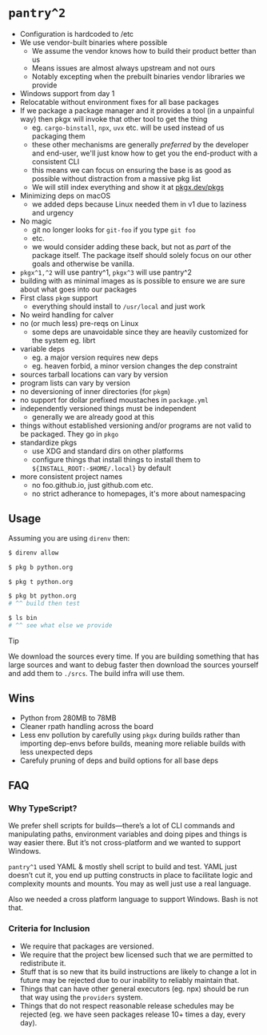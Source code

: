 # `pantry^2`

- Configuration is hardcoded to /etc
- We use vendor-built binaries where possible
  - We assume the vendor knows how to build their product better than us
  - Means issues are almost always upstream and not ours
  - Notably excepting when the prebuilt binaries vendor libraries we provide
- Windows support from day 1
- Relocatable without environment fixes for all base packages
- If we package a package manager and it provides a tool (in a unpainful way)
  then pkgx will invoke that other tool to get the thing
  - eg. `cargo-binstall`, `npx`, `uvx` etc. will be used instead of us
    packaging them
  - these other mechanisms are generally _preferred_ by the developer and
    end-user, we'll just know how to get you the end-product with a consistent
    CLI
  - this means we can focus on ensuring the base is as good as possible
    without distraction from a massive pkg list
  - We will still index everything and show it at [pkgx.dev/pkgs]
- Minimizing deps on macOS
  - we added deps because Linux needed them in v1 due to laziness and urgency
- No magic
  - git no longer looks for `git-foo` if you type `git foo`
  - etc.
  - we would consider adding these back, but not as _part_ of the package
    itself. The package itself should solely focus on our other goals and
    otherwise be vanilla.
- `pkgx^1,^2` will use pantry^1, `pkgx^3` will use pantry^2
- building with as minimal images as is possible to ensure we are sure about
  what goes into our packages
- First class `pkgm` support
  - everything should install to `/usr/local` and just work
- No weird handling for calver
- no (or much less) pre-reqs on Linux
  - some deps are unavoidable since they are heavily customized for the system
    eg. librt
- variable deps
  - eg. a major version requires new deps
  - eg. heaven forbid, a minor version changes the dep constraint
- sources tarball locations can vary by version
- program lists can vary by version
- no deversioning of inner directories (for `pkgm`)
- no support for dollar prefixed moustaches in `package.yml`
- independently versioned things must be independent
  - generally we are already good at this
- things without established versioning and/or programs are not valid to be
  packaged. They go in `pkgo`
- standardize pkgs
  - use XDG and standard dirs on other platforms
  - configure things that install things to install them to
    `${INSTALL_ROOT:-$HOME/.local}` by default
- more consistent project names
  - no foo.github.io, just github.com etc.
  - no strict adherance to homepages, it's more about namespacing

[pkgx.dev/pkgs]: https://pkgx.dev/pkgs

## Usage

Assuming you are using `direnv` then:

```sh
$ direnv allow

$ pkg b python.org

$ pkg t python.org

$ pkg bt python.org
# ^^ build then test

$ ls bin
# ^^ see what else we provide
```

> [!TIP]
> We download the sources every time. If you are building something that has
> large sources and want to debug faster then download the sources yourself
> and add them to `./srcs`. The build infra will use them.

## Wins

- Python from 280MB to 78MB
- Cleaner rpath handling across the board
- Less env pollution by carefully using `pkgx` during builds rather than
  importing dep-envs before builds, meaning more reliable builds with less
  unexpected deps
- Carefuly pruning of deps and build options for all base deps

## FAQ

### Why TypeScript?

We prefer shell scripts for builds—there’s a lot of CLI commands and
manipulating paths, environment variables and doing pipes and things is way
easier there. But it’s not cross-platform and we wanted to support Windows.

`pantry^1` used YAML & mostly shell script to build and test. YAML just
doesn’t cut it, you end up putting constructs in place to facilitate logic and
complexity mounts and mounts. You may as well just use a real language.

Also we needed a cross platform language to support Windows. Bash is not that.

### Criteria for Inclusion

- We require that packages are versioned.
- We require that the project bew licensed such that we are permitted to
  redistribute it.
- Stuff that is so new that its build instructions are likely to change a lot
in future may be rejected due to our inability to reliably maintain that.
- Things that can have other general executors (eg. npx) should be run that
  way using the `providers` system.
- Things that do not respect reasonable release schedules may be rejected
  (eg. we have seen packages release 10+ times a day, every day).
